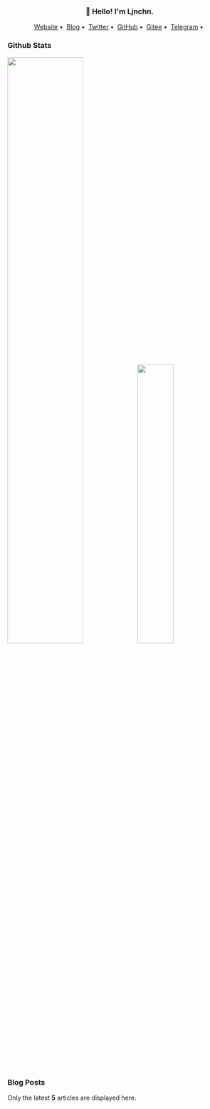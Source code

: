 <h3 align="center">👋 Hello! I'm Ljnchn.</h3>

<p align="center">
<a href="https://ljnchn.com">Website</a>&nbsp;•&nbsp;
<a href="https://ljnchn.com">Blog</a>&nbsp;•&nbsp;
<a href="https://twitter.com/ljnchn">Twitter</a>&nbsp;•&nbsp;
<a href="https://github.com/ljnchn">GitHub</a>&nbsp;•&nbsp;
<a href="https://gitee.com/ljnchn">Gitee</a>&nbsp;•&nbsp;
<a href="https://t.me/ljnchn">Telegram</a>&nbsp;•&nbsp;
</p>

<p id="ljnchn-age" align="center" style="display: none;"></p>

### Github Stats

<a href="https://github.com/ljnchn"><img src="https://github-readme-stats.vercel.app/api?username=ljnchn&show_icons=true&layout=compact&count_private=true&hide_title=true&theme=default" style="width: 58%; max-width: 58%; min-width: 58%;"><img src="https://github-readme-stats.vercel.app/api/top-langs/?username=ljnchn&layout=compact&count_private=true&theme=default" style="width: 40%; max-width: 40%; min-width: 40%;"></a>

### Blog Posts

Only the latest **5** articles are displayed here.

<!--START_SECTION:posts-->

<!--END_SECTION:posts-->

